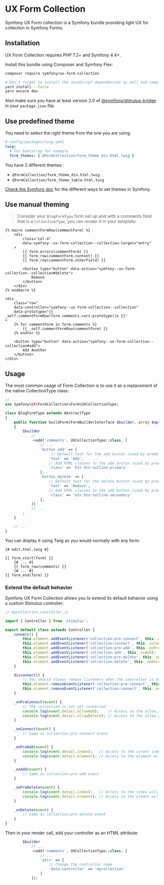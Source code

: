 # UX Form Collection

Symfony UX Form collection is a Symfony bundle providing light UX for collection
in Symfony Forms.

## Installation

UX Form Collection requires PHP 7.2+ and Symfony 4.4+.

Install this bundle using Composer and Symfony Flex:

```sh
composer require symfony/ux-form-collection

# Don't forget to install the JavaScript dependencies as well and compile
yarn install --force
yarn encore dev
```

Also make sure you have at least version 2.0 of [@symfony/stimulus-bridge](https://github.com/symfony/stimulus-bridge)
in your `package.json` file.

## Use predefined theme

You need to select the right theme from the one you are using:

```yaml
# config/packages/twig.yaml
twig:
  # For bootstrap for example
  form_themes: ['@FormCollection/form_theme_div.html.twig']
```
You have 2 different themes :
- `@FormCollection/form_theme_div.html.twig`
- `@FormCollection/form_theme_table.html.twig`

[Check the Symfony doc](https://symfony.com/doc/4.4/form/form_themes.html) for the different ways to set themes in Symfony.

## Use manual theming

> Consider your `BlogFormType` form set up and with a comments field that is a `CollectionType`, you can
render it in your template:

```twig
{% macro commentFormRow(commentForm) %}
    <div
        class="col-4"
        data-symfony--ux-form-collection--collection-target="entry"
    >
        {{ form_errors(commentForm) }}
        {{ form_row(commentForm.content) }}
        {{ form_row(commentForm.otherField) }}

        <button type="button" data-action="symfony--ux-form-collection--collection#delete">
            Remove
        </button>
    </div>
{% endmacro %}

<div
    class="row"
    data-controller="symfony--ux-form-collection--collection"
    data-prototype="{{ _self.commentFormRow(form.comments.vars.prototype)|e }}"
>
    {% for commentForm in form.comments %}
        {{ _self.commentFormRow(commentForm) }}
    {% endfor %}

    <button type="button" data-action="symfony--ux-form-collection--collection#add">
        Add Another
    </button>
</div>
```

## Usage

The most common usage of Form Collection is to use it as a replacement of
the native CollectionType class:

```php
// ...
use Symfony\UX\FormCollection\Form\UXCollectionType;

class BlogFormType extends AbstractType
{
    public function buildForm(FormBuilderInterface $builder, array $options)
    {
        $builder
            // ...
            ->add('comments', UXCollectionType::class, [
                // ...
                'button_add' => [
                     // Default text for the add button (used by predefined theme)
                    'text' => 'Add',    
                    // Add HTML classes to the add button (used by predefined theme)
                    'class' => 'btn btn-outline-primary'
                ],
                'button_delete' => [
                    // Default text for the delete button (used by predefined theme)
                    'text' => 'Remove',    
                    // Add HTML classes to the add button (used by predefined theme)
                    'class' => 'btn btn-outline-secondary'
                ],
            ])
            // ...
        ;
    }

    // ...
}
```

You can display it using Twig as you would normally with any form:

```twig
{# edit.html.twig #}

{{ form_start(form) }}
    {# ... #}
    {{ form_row(comments) }}
    {# ... #}
{{ form_end(form) }}
```

### Extend the default behavior

Symfony UX Form Collection allows you to extend its default behavior using a custom Stimulus controller:

```js
// mycollection_controller.js

import { Controller } from 'stimulus';

export default class extends Controller {
    connect() {
        this.element.addEventListener('collection:pre-connect', this._onPreConnect);
        this.element.addEventListener('collection:connect', this._onConnect);
        this.element.addEventListener('collection:pre-add', this._onPreAdd);
        this.element.addEventListener('collection:add', this._onAdd);
        this.element.addEventListener('collection:pre-delete', this._onPreDelete);
        this.element.addEventListener('collection:delete', this._onDelete);
    }

    disconnect() {
        // You should always remove listeners when the controller is disconnected to avoid side effects
        this.element.removeEventListener('collection:pre-connect', this._onPreConnect);
        this.element.removeEventListener('collection:connect', this._onConnect);
    }

    _onPreConnect(event) {
        // The collection is not yet connected
        console.log(event.detail.allowAdd);    // Access to the allow_add option of the form 
        console.log(event.detail.allowDelete); // Access to the allow_delete option of the form
    }

    _onConnect(event) {
        // Same as collection:pre-connect event
    }

    _onPreAdd(event) {
        console.log(event.detail.index);   // Access to the curent index will be added 
        console.log(event.detail.element); // Access to the element will be added
    }

    _onAdd(event) {
        // Same as collection:pre-add event
    }

    _onPreDelete(event) {
        console.log(event.detail.index);   // Access to the index will be removed 
        console.log(event.detail.element); // Access to the elemnt will be removed
    }

    _onDelete(event) {
        // Same as collection:pre-delete event
    }
}
```

Then in your render call, add your controller as an HTML attribute:

```php
        $builder
            // ...
            ->add('comments', UXCollectionType::class, [
                // ...
                'attr' => [
                    // Change the controller name 
                    'data-controller' => 'mycollection' 
                ]
            ]);
```
